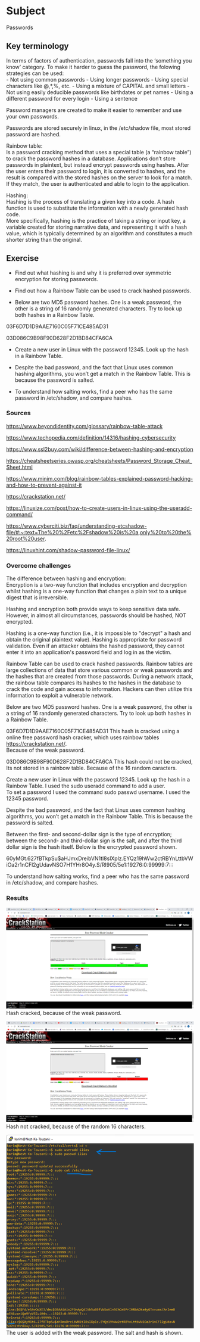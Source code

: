 # Subject
Passwords

## Key terminology
In terms of factors of authentication, passwords fall into the ‘something you know’ category.
To make it harder to guess the password, the folowing strategies can be used:  
	- Not using common passwords
	- Using longer passwords
	- Using special characters like @,*,%, etc.
	- Using a mixture of CAPITAL and small letters
	- Not using easily deducible passwords like birthdates or pet names
	- Using a different password for every login
	- Using a sentence  
  
Password managers are created to make it easier to remember and use your own passwords.  

Passwords are stored securely in linux, in the /etc/shadow file, most stored password are hashed.  

Rainbow table:  
Is a password cracking method that uses a special table (a “rainbow table”) to crack the password hashes in a database. Applications don’t store passwords in plaintext, but instead encrypt passwords using hashes. After the user enters their password to login, it is converted to hashes, and the result is compared with the stored hashes on the server to look for a match. If they match, the user is authenticated and able to login to the application.  

Hashing:  
Hashing is the process of translating a given key into a code. A hash function is used to substitute the information with a newly generated hash code.  
More specifically, hashing is the practice of taking a string or input key, a variable created for storing narrative data, and representing it with a hash value, which is typically determined by an algorithm and constitutes a much shorter string than the original.



## Exercise  
- Find out what hashing is and why it is preferred over symmetric encryption for storing passwords.  

- Find out how a Rainbow Table can be used to crack hashed passwords.  

- Below are two MD5 password hashes. One is a weak password, the other is a string of 16 randomly generated characters. Try to look up both hashes in a Rainbow Table.  

03F6D7D1D9AAE7160C05F71CE485AD31  

03D086C9B98F90D628F2D1BD84CFA6CA  

- Create a new user in Linux with the password 12345. Look up the hash in a Rainbow Table.  

- Despite the bad password, and the fact that Linux uses common hashing algorithms, you won’t get a match in the Rainbow Table. This is because the password is salted.  

- To understand how salting works, find a peer who has the same password in /etc/shadow, and compare hashes.


### Sources
https://www.beyondidentity.com/glossary/rainbow-table-attack  

https://www.techopedia.com/definition/14316/hashing-cybersecurity  

https://www.ssl2buy.com/wiki/difference-between-hashing-and-encryption  

https://cheatsheetseries.owasp.org/cheatsheets/Password_Storage_Cheat_Sheet.html  

https://www.minim.com/blog/rainbow-tables-explained-password-hacking-and-how-to-prevent-against-it  

https://crackstation.net/  

https://linuxize.com/post/how-to-create-users-in-linux-using-the-useradd-command/  

https://www.cyberciti.biz/faq/understanding-etcshadow-file/#:~:text=The%20%2Fetc%2Fshadow%20is%20a,only%20to%20the%20root%20user.  

https://linuxhint.com/shadow-password-file-linux/

### Overcome challenges
The difference between hashing and encryption:  
Encryption is a two-way function that includes encryption and decryption whilst hashing is a one-way function that changes a plain text to a unique digest that is irreversible.  

Hashing and encryption both provide ways to keep sensitive data safe. However, in almost all circumstances, passwords should be hashed, NOT encrypted.

Hashing is a one-way function (i.e., it is impossible to "decrypt" a hash and obtain the original plaintext value). Hashing is appropriate for password validation. Even if an attacker obtains the hashed password, they cannot enter it into an application's password field and log in as the victim.  

Rainbow Table can be used to crack hashed passwords. Rainbow tables are large collections of data that store various common or weak passwords and the hashes that are created from those passwords. During a network attack, the rainbow table compares its hashes to the hashes in the database to crack the code and gain access to information. Hackers can then utilize this information to exploit a vulnerable network.  

Below are two MD5 password hashes. One is a weak password, the other is a string of 16 randomly generated characters. Try to look up both hashes in a Rainbow Table.  

03F6D7D1D9AAE7160C05F71CE485AD31  This hash is cracked using a online free password hash cracker, which uses rainbow tables https://crackstation.net/.  
Because of the weak password.  

03D086C9B98F90D628F2D1BD84CFA6CA  This hash could not be cracked, Its not stored in a rainbow table. Because of the 16 random caracters.  

Create a new user in Linux with the password 12345. Look up the hash in a Rainbow Table. I used the sudo useradd command to add a user.  
To set a password I used the command sudo passwd username.  I used the 12345 password.  

Despite the bad password, and the fact that Linux uses common hashing algorithms, you won’t get a match in the Rainbow Table. This is because the password is salted.  

Between the first- and second-dollar sign is the type of encryption; between the second- and third-dollar sign is the salt, and after the third dollar sign is the hash itself. Below is the encrypted password shown. 

$6$0yMGt.627fBTkpSu$aHJmxDreibVN1tl8slXplz.EYQz19hWw2ctRBYnLttbVWiOa2r1nCFl2gUdavNSO7H1YHr8O4y.S/RI905/5e1:19276:0:99999:7:::  

To understand how salting works, find a peer who has the same password in /etc/shadow, and compare hashes.


### Results  
![hash cracked](https://github.com/Techgrounds-Cloud-9/cloud-9-karimtouzani24/blob/2893462184fc6f528abc076111696033feb550ab/00_includes/SEC/hash1%20cracked.png)  
Hash cracked, because of the weak password.  
  

![hash not cracked](https://github.com/Techgrounds-Cloud-9/cloud-9-karimtouzani24/blob/2893462184fc6f528abc076111696033feb550ab/00_includes/SEC/hash2%20not%20cracked.png)  
Hash not cracked, because of the random 16 characters.  
  

![user added with weak password](https://github.com/Techgrounds-Cloud-9/cloud-9-karimtouzani24/blob/2893462184fc6f528abc076111696033feb550ab/00_includes/SEC/hash%20salt%20ilias.png)  
The user is added with the weak password. The salt and hash is shown.